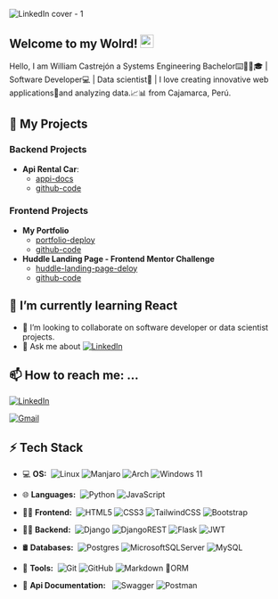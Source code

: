 ![LinkedIn cover - 1](https://github.com/WFernandoc07/WFernandoc07/assets/75816978/6d62074a-7e99-46c0-b437-92b33d8eab54)

## Welcome to my Wolrd! <img src="https://github.com/TheDudeThatCode/TheDudeThatCode/blob/master/Assets/Earth.gif" width="24px">

Hello, I am William Castrejón a Systems Engineering Bachelor⌨️👨‍🎓🎓 | Software Developer💻 | Data scientist🔣 | I love creating innovative web applications👀and analyzing data.📈📊 from Cajamarca, Perú.

## 🔭 My Projects
### **Backend Projects**
- **Api Rental Car**:
  * [appi-docs](https://drf-boilerplate-app.onrender.com/swagger-ui/)
  * [github-code](https://github.com/WFernandoc07/drf_boilerplate)

### **Frontend Projects**
- **My Portfolio**
  * [portfolio-deploy](https://williamcastrejon.vercel.app/)
  * [github-code](https://github.com/WFernandoc07/bootcamp-frontend-g14/tree/main/semana_06/dia01_portafolio-terminado)
- **Huddle Landing Page - Frontend Mentor Challenge**
  * [huddle-landing-page-deloy](https://huddle-landing-page-phi-steel.vercel.app/)
  * [github-code](https://github.com/WFernandoc07/fronted-exercises/tree/main/01-huddle-landing-page-curved/)

## 🌱 I’m currently learning React
- 👯 I’m looking to collaborate on software developer or data scientist projects.
- 💬 Ask me about [![LinkedIn](https://img.shields.io/badge/linkedin-%230077B5.svg?style=for-the-badge&logo=linkedin&logoColor=white)](https://www.linkedin.com/in/wfernandoc07)
## 📫 How to reach me: ...
[![LinkedIn](https://img.shields.io/badge/linkedin-%230077B5.svg?style=for-the-badge&logo=linkedin&logoColor=white)](https://www.linkedin.com/in/wfernandoc07)

[![Gmail](https://img.shields.io/badge/Gmail-D14836?style=for-the-badge&logo=gmail&logoColor=white)](mailto:wcastrejonc17_1@unc.edu.pe)

## ⚡ Tech Stack
- 💻&#160;**OS:**&#160;
  ![Linux](https://img.shields.io/badge/Linux-FCC624?style=for-the-badge&logo=linux&logoColor=black)
  ![Manjaro](https://img.shields.io/badge/Manjaro-35BF5C?style=for-the-badge&logo=Manjaro&logoColor=white)
  ![Arch](https://img.shields.io/badge/Arch%20Linux-1793D1?logo=arch-linux&logoColor=fff&style=for-the-badge)
  ![Windows 11](https://img.shields.io/badge/Windows%2011-%230079d5.svg?style=for-the-badge&logo=Windows%2011&logoColor=white)
  
- 🌐&#160;**Languages:**&#160;
  ![Python](https://img.shields.io/badge/python-3670A0?style=for-the-badge&logo=python&logoColor=ffdd54)
  ![JavaScript](https://img.shields.io/badge/javascript-%23323330.svg?style=for-the-badge&logo=javascript&logoColor=%23F7DF1E)
  
- 👨‍💻&#160;**Frontend:**&#160;
  ![HTML5](https://img.shields.io/badge/html5-%23E34F26.svg?style=for-the-badge&logo=html5&logoColor=white)
  ![CSS3](https://img.shields.io/badge/css3-%231572B6.svg?style=for-the-badge&logo=css3&logoColor=white)
  ![TailwindCSS](https://img.shields.io/badge/tailwindcss-%2338B2AC.svg?style=for-the-badge&logo=tailwind-css&logoColor=white)
  ![Bootstrap](https://img.shields.io/badge/bootstrap-%238511FA.svg?style=for-the-badge&logo=bootstrap&logoColor=white)
  
- 👨‍💻&#160;**Backend:**&#160;
  ![Django](https://img.shields.io/badge/django-%23092E20.svg?style=for-the-badge&logo=django&logoColor=white)
  ![DjangoREST](https://img.shields.io/badge/DJANGO-REST-ff1709?style=for-the-badge&logo=django&logoColor=white&color=ff1709&labelColor=gray)
  ![Flask](https://img.shields.io/badge/flask-%23000.svg?style=for-the-badge&logo=flask&logoColor=white)
  ![JWT](https://img.shields.io/badge/JWT-black?style=for-the-badge&logo=JSON%20web%20tokens)
  
- 🛢&#160;**Databases:**&#160;
  ![Postgres](https://img.shields.io/badge/postgres-%23316192.svg?style=for-the-badge&logo=postgresql&logoColor=white)
  ![MicrosoftSQLServer](https://img.shields.io/badge/Microsoft%20SQL%20Server-CC2927?style=for-the-badge&logo=microsoft%20sql%20server&logoColor=white)
  ![MySQL](https://img.shields.io/badge/mysql-%2300f.svg?style=for-the-badge&logo=mysql&logoColor=white)

- 🔧&#160;**Tools:**&#160;
  ![Git](https://img.shields.io/badge/git-%23F05033.svg?style=for-the-badge&logo=git&logoColor=white)
  ![GitHub](https://img.shields.io/badge/github-%23121011.svg?style=for-the-badge&logo=github&logoColor=white)
  ![Markdown](https://img.shields.io/badge/-Markdown-333333?style=flat&logo=markdown)
  🎋ORM

- 📄&#160;**Api Documentation:** &#160;
  ![Swagger](https://img.shields.io/badge/-Swagger-%23Clojure?style=for-the-badge&logo=swagger&logoColor=white)
  ![Postman](https://img.shields.io/badge/Postman-FF6C37?style=for-the-badge&logo=postman&logoColor=white)

  
